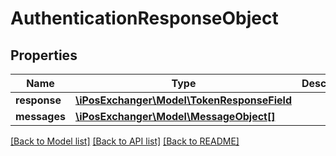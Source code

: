 # AuthenticationResponseObject

## Properties
Name | Type | Description | Notes
------------ | ------------- | ------------- | -------------
**response** | [**\iPosExchanger\Model\TokenResponseField**](TokenResponseField.md) |  | [optional] 
**messages** | [**\iPosExchanger\Model\MessageObject[]**](MessageObject.md) |  | [optional] 

[[Back to Model list]](../README.md#documentation-for-models) [[Back to API list]](../README.md#documentation-for-api-endpoints) [[Back to README]](../README.md)


